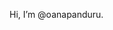 Hi, I’m @oanapanduru.
<!---
oanapanduru/oanapanduru is a ✨ special ✨ repository because its `README.md` (this file) appears on your GitHub profile.
You can click the Preview link to take a look at your changes.
--->
